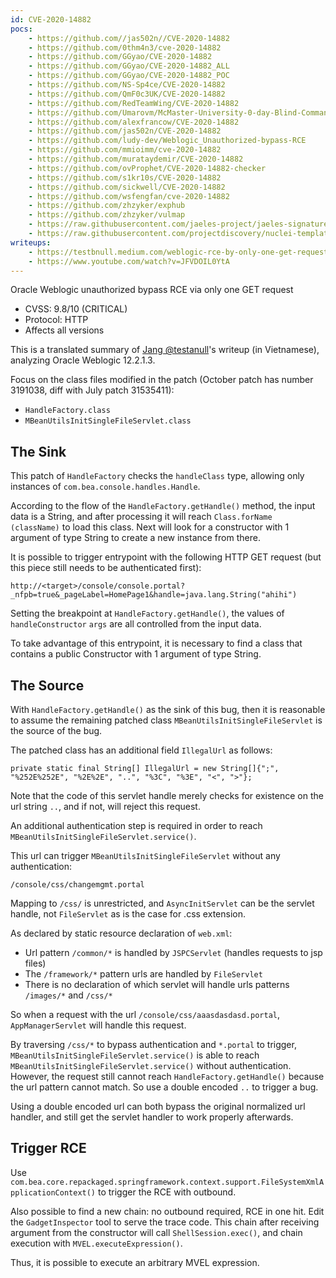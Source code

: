```yaml
---
id: CVE-2020-14882
pocs:
    - https://github.com//jas502n//CVE-2020-14882
    - https://github.com/0thm4n3/cve-2020-14882
    - https://github.com/GGyao/CVE-2020-14882
    - https://github.com/GGyao/CVE-2020-14882_ALL
    - https://github.com/GGyao/CVE-2020-14882_POC
    - https://github.com/NS-Sp4ce/CVE-2020-14882
    - https://github.com/QmF0c3UK/CVE-2020-14882
    - https://github.com/RedTeamWing/CVE-2020-14882
    - https://github.com/Umarovm/McMaster-University-0-day-Blind-Command-Injection
    - https://github.com/alexfrancow/CVE-2020-14882
    - https://github.com/jas502n/CVE-2020-14882
    - https://github.com/ludy-dev/Weblogic_Unauthorized-bypass-RCE
    - https://github.com/mmioimm/cve-2020-14882
    - https://github.com/murataydemir/CVE-2020-14882
    - https://github.com/ovProphet/CVE-2020-14882-checker
    - https://github.com/s1kr10s/CVE-2020-14882
    - https://github.com/sickwell/CVE-2020-14882
    - https://github.com/wsfengfan/cve-2020-14882
    - https://github.com/zhzyker/exphub
    - https://github.com/zhzyker/vulmap
    - https://raw.githubusercontent.com/jaeles-project/jaeles-signatures/master/cves/oracle-weblogic-rce-cve-2020-14882.yaml
    - https://raw.githubusercontent.com/projectdiscovery/nuclei-templates/master/cves/CVE-2020-14882.yaml
writeups:
    - https://testbnull.medium.com/weblogic-rce-by-only-one-get-request-cve-2020-14882-analysis-6e4b09981dbf
    - https://www.youtube.com/watch?v=JFVDOIL0YtA
---
```

Oracle Weblogic unauthorized bypass RCE via only one GET request

* CVSS: 9.8/10 (CRITICAL)
* Protocol: HTTP
* Affects all versions

This is a translated summary of [Jang @testanull](https://twitter.com/testanull/status/1321390624042442753)'s writeup (in Vietnamese), analyzing Oracle Weblogic 12.2.1.3. 

Focus on the class files modified in the patch (October patch has number 3191038, diff with July patch 31535411): 
* `HandleFactory.class`
* `MBeanUtilsInitSingleFileServlet.class`

## The Sink

 This patch of `HandleFactory` checks the `handleClass` type, allowing only instances of `com.bea.console.handles.Handle`.

 According to the flow of the `HandleFactory.getHandle()` method, the input data is a String, and after processing it will reach `Class.forName (className)` to load this class. Next will look for a constructor with 1 argument of type String to create a new instance from there.

 It is possible to trigger entrypoint with the following HTTP GET request (but this piece still needs to be authenticated first):
 ```
 http://<target>/console/console.portal?_nfpb=true&_pageLabel=HomePage1&handle=java.lang.String("ahihi")
 ```

Setting the breakpoint at `HandleFactory.getHandle()`, the values of `handleConstructor` `args` are all controlled from the input data.

To take advantage of this entrypoint, it is necessary to find a class that contains a public Constructor with 1 argument of type String.

## The Source

With `HandleFactory.getHandle()` as the sink of this bug, then it is reasonable to assume the remaining patched class `MBeanUtilsInitSingleFileServlet` is the source of the bug.

The patched class has an additional field `IllegalUrl` as follows:
```
private static final String[] IllegalUrl = new String[]{";", "%252E%252E", "%2E%2E", "..", "%3C", "%3E", "<", ">"};
```

Note that the code of this servlet handle merely checks for existence on the url string `..`, and if not, will reject this request.

An additional authentication step is required in order to reach `MBeanUtilsInitSingleFileServlet.service()`.

This url can trigger `MBeanUtilsInitSingleFileServlet` without any authentication:
```
/console/css/changemgmt.portal
```

Mapping to `/css/` is unrestricted, and `AsyncInitServlet` can be the servlet handle, not `FileServlet` as is the case for .css extension.

As declared by static resource declaration of `web.xml`:
* Url pattern `/common/*` is handled by `JSPCServlet` (handles requests to jsp files)
* The `/framework/*` pattern urls are handled by `FileServlet`
* There is no declaration of which servlet will handle urls patterns `/images/*` and `/css/*`

So when a request with the url `/console/css/aaasdasdasd.portal`, `AppManagerServlet` will handle this request. 

By traversing `/css/*` to bypass authentication and `*.portal` to trigger, `MBeanUtilsInitSingleFileServlet.service()` is able to reach `MBeanUtilsInitSingleFileServlet.service()` without authentication. However, the request still cannot reach `HandleFactory.getHandle()` because the url pattern cannot match. So use a double encoded `..` to trigger a bug.

Using a double encoded url can both bypass the original normalized url handler, and still get the servlet handler to work properly afterwards.

## Trigger RCE

Use `com.bea.core.repackaged.springframework.context.support.FileSystemXmlApplicationContext()` to trigger the RCE with outbound.

Also possible to find a new chain: no outbound required, RCE in one hit. Edit the `GadgetInspector` tool to serve the trace code. This chain after receiving argument from the constructor will call `ShellSession.exec()`, and chain execution with `MVEL.executeExpression()`.

Thus, it is possible to execute an arbitrary MVEL expression.
